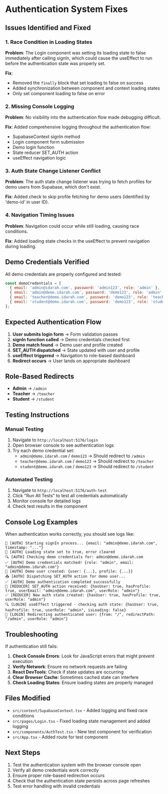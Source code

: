 # Authentication System Fixes

## Issues Identified and Fixed

### 1. **Race Condition in Loading States**
**Problem**: The Login component was setting its loading state to false immediately after calling signIn, which could cause the useEffect to run before the authentication state was properly set.

**Fix**: 
- Removed the `finally` block that set loading to false on success
- Added synchronization between component and context loading states
- Only set component loading to false on error

### 2. **Missing Console Logging**
**Problem**: No visibility into the authentication flow made debugging difficult.

**Fix**: Added comprehensive logging throughout the authentication flow:
- SupabaseContext signIn method
- Login component form submission
- Demo login function
- State reducer SET_AUTH action
- useEffect navigation logic

### 3. **Auth State Change Listener Conflict**
**Problem**: The auth state change listener was trying to fetch profiles for demo users from Supabase, which don't exist.

**Fix**: Added check to skip profile fetching for demo users (identified by 'demo-id' in user ID).

### 4. **Navigation Timing Issues**
**Problem**: Navigation could occur while still loading, causing race conditions.

**Fix**: Added loading state checks in the useEffect to prevent navigation during loading.

## Demo Credentials Verified

All demo credentials are properly configured and tested:

```javascript
const demoCredentials = [
  { email: 'admin@idarah.com', password: 'admin123', role: 'admin' },
  { email: 'admin@demo.idarah.com', password: 'demo123', role: 'admin' },
  { email: 'teacher@demo.idarah.com', password: 'demo123', role: 'teacher' },
  { email: 'student@demo.idarah.com', password: 'demo123', role: 'student' }
];
```

## Expected Authentication Flow

1. **User submits login form** → Form validation passes
2. **signIn function called** → Demo credentials checked first
3. **Demo match found** → Demo user and profile created
4. **SET_AUTH dispatched** → State updated with user and profile
5. **useEffect triggered** → Navigation to role-based dashboard
6. **Redirect occurs** → User lands on appropriate dashboard

## Role-Based Redirects

- **Admin** → `/admin`
- **Teacher** → `/teacher` 
- **Student** → `/student`

## Testing Instructions

### Manual Testing
1. Navigate to `http://localhost:5176/login`
2. Open browser console to see authentication logs
3. Try each demo credential set:
   - `admin@demo.idarah.com` / `demo123` → Should redirect to `/admin`
   - `teacher@demo.idarah.com` / `demo123` → Should redirect to `/teacher`
   - `student@demo.idarah.com` / `demo123` → Should redirect to `/student`

### Automated Testing
1. Navigate to `http://localhost:5176/auth-test`
2. Click "Run All Tests" to test all credentials automatically
3. Monitor console for detailed logs
4. Check test results in the component

## Console Log Examples

When authentication works correctly, you should see logs like:

```
🔐 [AUTH] Starting signIn process... {email: "admin@demo.idarah.com", timestamp: "..."}
🔄 [AUTH] Loading state set to true, error cleared
🔍 [AUTH] Checking demo credentials for: admin@demo.idarah.com
✅ [AUTH] Demo credentials matched! {role: "admin", email: "admin@demo.idarah.com"}
🎯 [AUTH] Demo user created: {user: {...}, profile: {...}}
📤 [AUTH] Dispatching SET_AUTH action for demo user...
✅ [AUTH] Demo authentication completed successfully
🔄 [REDUCER] SET_AUTH action received: {hasUser: true, hasProfile: true, userEmail: "admin@demo.idarah.com", userRole: "admin"}
✅ [REDUCER] New auth state created: {hasUser: true, hasProfile: true, userRole: "admin"}
🔍 [LOGIN] useEffect triggered - checking auth state: {hasUser: true, hasProfile: true, userRole: "admin", isLoading: false}
🚀 [LOGIN] Redirecting authenticated user: {from: "/", redirectPath: "/admin", userRole: "admin"}
```

## Troubleshooting

If authentication still fails:

1. **Check Console Errors**: Look for JavaScript errors that might prevent execution
2. **Verify Network**: Ensure no network requests are failing
3. **React DevTools**: Check if state updates are occurring
4. **Clear Browser Cache**: Sometimes cached state can interfere
5. **Check Loading States**: Ensure loading states are properly managed

## Files Modified

- `src/context/SupabaseContext.tsx` - Added logging and fixed race conditions
- `src/pages/Login.tsx` - Fixed loading state management and added logging
- `src/components/AuthTest.tsx` - New test component for verification
- `src/App.tsx` - Added route for test component

## Next Steps

1. Test the authentication system with the browser console open
2. Verify all demo credentials work correctly
3. Ensure proper role-based redirection occurs
4. Check that the authentication state persists across page refreshes
5. Test error handling with invalid credentials
